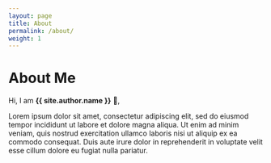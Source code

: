 ```yaml
---
layout: page
title: About
permalink: /about/
weight: 1
---
```


# **About Me**

Hi, I am **{{ site.author.name }}** :wave:,<br>

Lorem ipsum dolor sit amet, consectetur adipiscing elit, sed do eiusmod tempor incididunt ut labore et dolore magna aliqua. Ut enim ad minim veniam, quis nostrud exercitation ullamco laboris nisi ut aliquip ex ea commodo consequat. Duis aute irure dolor in reprehenderit in voluptate velit esse cillum dolore eu fugiat nulla pariatur.

